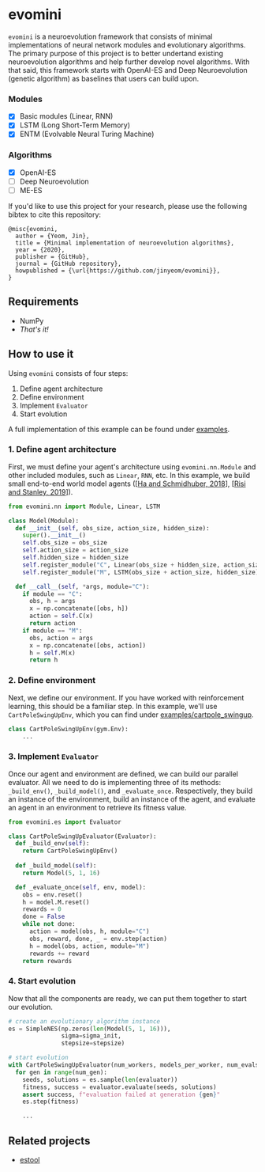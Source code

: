 # evomini
`evomini` is a neuroevolution framework that consists of minimal implementations of neural network modules and evolutionary algorithms. The primary purpose of this project is to better undertand existing neuroevolution algorithms and help further develop novel algorithms. With that said, this framework starts with OpenAI-ES and Deep Neuroevolution (genetic algorithm) as baselines that users can build upon.

### Modules
- [x] Basic modules (Linear, RNN)
- [x] LSTM (Long Short-Term Memory)
- [x] ENTM (Evolvable Neural Turing Machine)

### Algorithms
- [x] OpenAI-ES
- [ ] Deep Neuroevolution
- [ ] ME-ES

If you'd like to use this project for your research, please use the following bibtex to cite this repository:
```
@misc{evomini,
  author = {Yeom, Jin},
  title = {Minimal implementation of neuroevolution algorithms},
  year = {2020},
  publisher = {GitHub},
  journal = {GitHub repository},
  howpublished = {\url{https://github.com/jinyeom/evomini}},
}
```

## Requirements
- NumPy
- _That's it!_

## How to use it
Using `evomini` consists of four steps:
1. Define agent architecture
2. Define environment
3. Implement `Evaluator`
4. Start evolution

A full implementation of this example can be found under [examples](https://github.com/jinyeom/evomini/tree/master/examples).

### 1. Define agent architecture
First, we must define your agent's architecture using `evomini.nn.Module` and other included modules, such as `Linear`, `RNN`, etc. In this example, we build small end-to-end world model agents ([[Ha and Schmidhuber, 2018](https://arxiv.org/abs/1803.10122)], [[Risi and Stanley, 2019](https://arxiv.org/abs/1906.08857)]).

```python
from evomini.nn import Module, Linear, LSTM

class Model(Module):
  def __init__(self, obs_size, action_size, hidden_size):
    super().__init__()
    self.obs_size = obs_size
    self.action_size = action_size
    self.hidden_size = hidden_size
    self.register_module("C", Linear(obs_size + hidden_size, action_size))
    self.register_module("M", LSTM(obs_size + action_size, hidden_size))

  def __call__(self, *args, module="C"):
    if module == "C":
      obs, h = args
      x = np.concatenate([obs, h])
      action = self.C(x)
      return action
    if module == "M":
      obs, action = args
      x = np.concatenate([obs, action])
      h = self.M(x)
      return h
```

### 2. Define environment
Next, we define our environment. If you have worked with reinforcement learning, this should be a familiar step. In this example, we'll use `CartPoleSwingUpEnv`, which you can find under [examples/cartpole_swingup](https://github.com/jinyeom/evomini/tree/master/examples/cartpole_swingup).

```python
class CartPoleSwingUpEnv(gym.Env):
    ...
```

### 3. Implement `Evaluator`
Once our agent and environment are defined, we can build our parallel evaluator. All we need to do is implementing three of its methods: `_build_env()`, `_build_model()`, and `_evaluate_once`. Respectively, they build an instance of the environment, build an instance of the agent, and evaluate an agent in an environment to retrieve its fitness value.

```python
from evomini.es import Evaluator

class CartPoleSwingUpEvaluator(Evaluator):
  def _build_env(self):
    return CartPoleSwingUpEnv()
  
  def _build_model(self):
    return Model(5, 1, 16)

  def _evaluate_once(self, env, model):
    obs = env.reset()
    h = model.M.reset()
    rewards = 0
    done = False
    while not done:
      action = model(obs, h, module="C")
      obs, reward, done, _ = env.step(action)
      h = model(obs, action, module="M")
      rewards += reward
    return rewards
```

### 4. Start evolution
Now that all the components are ready, we can put them together to start our evolution.

```python
# create an evolutionary algorithm instance
es = SimpleNES(np.zeros(len(Model(5, 1, 16))),
               sigma=sigma_init,
               stepsize=stepsize)

# start evolution
with CartPoleSwingUpEvaluator(num_workers, models_per_worker, num_evals, precision) as evaluator:
  for gen in range(num_gen):
    seeds, solutions = es.sample(len(evaluator))
    fitness, success = evaluator.evaluate(seeds, solutions)
    assert success, f"evaluation failed at generation {gen}"
    es.step(fitness)

    ...
```

## Related projects
- [estool](https://github.com/hardmaru/estool)

